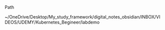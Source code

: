
Path

~/OneDrive/Desktop/My_study_framework/digital_notes_obsidian/INBOX/VIDEOS/UDEMY/Kubernetes_Begineer/labdemo



